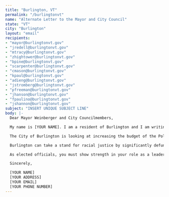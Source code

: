```yaml
---
title: "Burlington, VT"
permalink: "/burlingtonvt"
name: "Alternate Letter to the Mayor and City Council"
state: "VT"
city: "Burlington"
layout: "email"
recipients:
- "mayor@burlingtonvt.gov"
- "jredell@burlingtonvt.gov"
- "mtracy@burlingtonvt.gov"
- "zhightower@burlingtonvt.gov"
- "bpine@burlingtonvt.gov"
- "scarpenter@burlingtonvt.gov"
- "cmason@burlingtonvt.gov"
- "kpaul@burlingtonvt.gov"
- "adieng@burlingtonvt.gov"
- "jstromberg@burlingtonvt.gov"
- "pfreeman@burlingtonvt.gov"
- "jhanson@burlingtonvt.gov"
- "fpaulino@burlingtonvt.gov"
- "jshannon@burlingtonvt.gov"
subject: "INSERT UNIQUE SUBJECT LINE"
body: |-
  Dear Mayor Weinberger and City Councilmembers,

  My name is [YOUR NAME]. I am a resident of Burlington and I am writing today to demand that you take specific measures to reduce funding for police in the City of Burlington. I call on you to take a serious look at the amount of funding being designated towards criminalization and surveillance. You have a responsibility to address the city’s lack of investment in predominantly Black and Brown communities.

  The City of Burlington is looking at increasing the budget of the Police Department by $17.4 million this year, as you well know. Spending for immigrant services, disability services, education, housing, and youth and family services pale in comparison to this excessive budget.

  Burlington can take a stand for racial justice by significantly defunding policing and investing in Black and Brown communities, starting with cutting the least transparent and most harmful parts of the BPD budget.

  As elected officials, you must show strength in your role as a leader of the Council, and take a stand for defunding the BPD. We the residents of Burlington will hold you accountable for swift and just action.

  Sincerely,

  [YOUR NAME]
  [YOUR ADDRESS]
  [YOUR EMAIL]
  [YOUR PHONE NUMBER]
---
```


